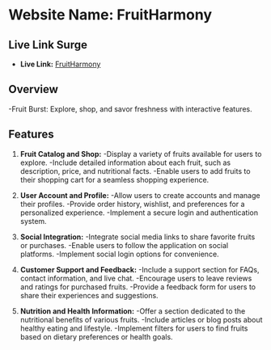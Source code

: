 # Website Name: FruitHarmony

## Live Link Surge

- **Live Link:** [FruitHarmony](https://mahfuzrahman99.github.io/Assignment-Three/)

## Overview

-Fruit Burst: Explore, shop, and savor freshness with interactive features.

## Features

1. **Fruit Catalog and Shop:**
   -Display a variety of fruits available for users to explore.
   -Include detailed information about each fruit, such as description, price, and nutritional facts.
   -Enable users to add fruits to their shopping cart for a seamless shopping experience.

2. **User Account and Profile:**
   -Allow users to create accounts and manage their profiles.
   -Provide order history, wishlist, and preferences for a personalized experience.
   -Implement a secure login and authentication system.

3. **Social Integration:**
   -Integrate social media links to share favorite fruits or purchases.
   -Enable users to follow the application on social platforms.
   -Implement social login options for convenience.

4. **Customer Support and Feedback:**
   -Include a support section for FAQs, contact information, and live chat.
   -Encourage users to leave reviews and ratings for purchased fruits.
   -Provide a feedback form for users to share their experiences and suggestions.

5. **Nutrition and Health Information:**
   -Offer a section dedicated to the nutritional benefits of various fruits.
   -Include articles or blog posts about healthy eating and lifestyle.
   -Implement filters for users to find fruits based on dietary preferences or health goals.
